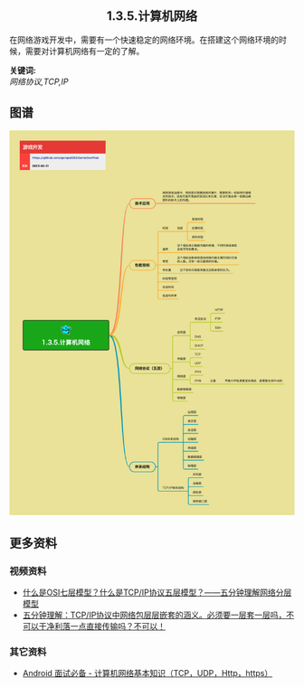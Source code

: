 <h2 align="center">1.3.5.计算机网络</h2>
<p>
在网络游戏开发中，需要有一个快速稳定的网络环境。在搭建这个网络环境的时候，需要对计算机网络有一定的了解。
</p>

**关键词:**<br/>
*网络协议,TCP,IP*

## 图谱
![图片加载中...](../../exports/1.3.5.计算机网络.png?raw=true)

## 更多资料
### 视频资料
* [什么是OSI七层模型？什么是TCP/IP协议五层模型？——五分钟理解网络分层模型](https://www.youtube.com/watch?v=2ukV7cPcOI0)
* [五分钟理解：TCP/IP协议中网络包层层嵌套的涵义。必须要一层套一层吗，不可以干净利落一点直接传输吗？不可以！](https://www.youtube.com/watch?v=3pnTsaLTSwc)
### 其它资料
* [Android 面试必备 - 计算机网络基本知识（TCP，UDP，Http，https）](https://cloud.tencent.com/developer/article/1572109)